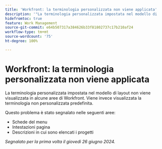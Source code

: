 ```yaml
---
title: 'Workfront: la terminologia personalizzata non viene applicata'
description: '"La terminologia personalizzata impostata nel modello di layout non viene visualizzata in alcune aree di Workfront. Viene invece visualizzata la terminologia non personalizzata predefinita. ”'
hidefromtoc: true
feature: Work Management
source-git-commit: e64b507317a384626b33f81802737c17b210af24
workflow-type: tm+mt
source-wordcount: '75'
ht-degree: 100%

---
```



# Workfront: la terminologia personalizzata non viene applicata

La terminologia personalizzata impostata nel modello di layout non viene visualizzata in alcune aree di Workfront. Viene invece visualizzata la terminologia non personalizzata predefinita.

Questo problema è stato segnalato nelle seguenti aree:

* Schede del menu
* Intestazioni pagina
* Descrizioni in cui sono elencati i progetti

_Segnalato per la prima volta il giovedì 26 giugno 2024._
